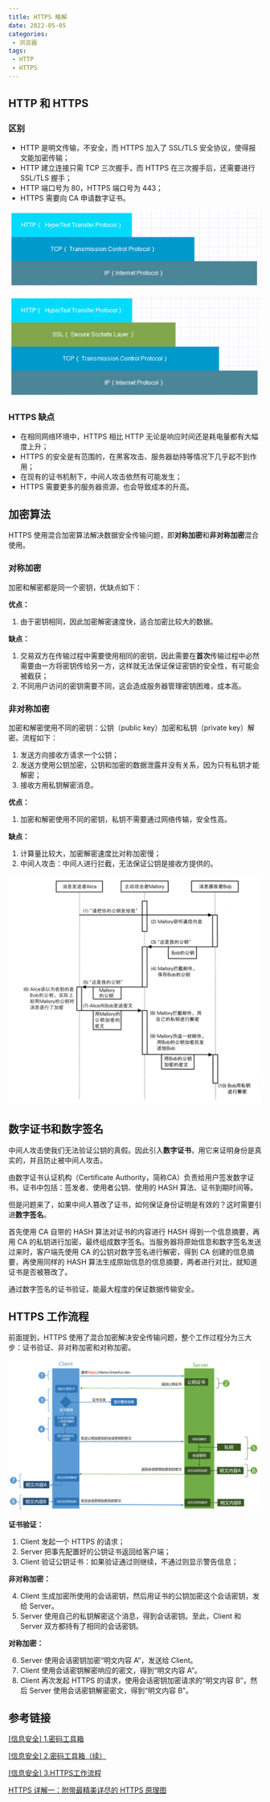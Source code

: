 ```yaml
---
title: HTTPS 略解
date: 2022-05-05
categories:
 - 浏览器
tags:
 - HTTP
 - HTTPS
---
```


## HTTP 和 HTTPS

### 区别

* HTTP 是明文传输，不安全，而 HTTPS 加入了 SSL/TLS 安全协议，使得报文能加密传输；
* HTTP 建立连接只需 TCP 三次握手，而 HTTPS 在三次握手后，还需要进行 SSL/TLS 握手；
* HTTP 端口号为 80，HTTPS 端口号为 443；
* HTTPS 需要向 CA 申请数字证书。

![http](./img/0010/HTTP.png)

![https](./img/0010/HTTPS.png)

### HTTPS 缺点

* 在相同网络环境中，HTTPS 相比 HTTP 无论是响应时间还是耗电量都有大幅度上升；
* HTTPS 的安全是有范围的，在黑客攻击、服务器劫持等情况下几乎起不到作用；
* 在现有的证书机制下，中间人攻击依然有可能发生；
* HTTPS 需要更多的服务器资源，也会导致成本的升高。

## 加密算法

HTTPS 使用混合加密算法解决数据安全传输问题，即**对称加密**和**非对称加密**混合使用。

### 对称加密

加密和解密都是同一个密钥，优缺点如下：

**优点：**

1. 由于密钥相同，因此加密解密速度快，适合加密比较大的数据。

**缺点：**

1. 交易双方在传输过程中需要使用相同的密钥，因此需要在**首次**传输过程中必然需要由一方将密钥传给另一方，这样就无法保证保证密钥的安全性，有可能会被截获；
2. 不同用户访问的密钥需要不同，这会造成服务器管理密钥困难，成本高。

### 非对称加密

加密和解密使用不同的密钥：公钥（public key）加密和私钥（private key）解密。流程如下：

1. 发送方向接收方请求一个公钥；
2. 发送方使用公钥加密，公钥和加密的数据泄露并没有关系，因为只有私钥才能解密；
3. 接收方用私钥解密消息。

**优点：**

1. 加密和解密使用不同的密钥，私钥不需要通过网络传输，安全性高。

**缺点：**

1. 计算量比较大，加密解密速度比对称加密慢；
2. 中间人攻击：中间人进行拦截，无法保证公钥是接收方提供的。

![中间人攻击](./img/0010/mid-attack.png)

## 数字证书和数字签名

中间人攻击使我们无法验证公钥的真假。因此引入**数字证书**，用它来证明身份是真实的，并且防止被中间人攻击。

由数字证书认证机构（Certificate Authority，简称CA）负责给用户签发数字证书，证书中包括：签发者、使用者公钥、使用的 HASH 算法、证书到期时间等。

但是问题来了，如果中间人篡改了证书，如何保证身份证明是有效的？这时需要引进**数字签名**。

首先使用 CA 自带的 HASH 算法对证书的内容进行 HASH 得到一个信息摘要，再用 CA 的私钥进行加密，最终组成数字签名。当服务器将原始信息和数字签名发送过来时，客户端先使用 CA 的公钥对数字签名进行解密，得到 CA 创建的信息摘要，再使用同样的 HASH 算法生成原始信息的信息摘要，两者进行对比，就知道证书是否被篡改了。

通过数字签名的证书验证，能最大程度的保证数据传输安全。

## HTTPS 工作流程

前面提到，HTTPS 使用了混合加密解决安全传输问题，整个工作过程分为三大步：证书验证、非对称加密和对称加密。

![https工作流程](./img/0010/https-flow.png)

**证书验证：**

1. Client 发起一个 HTTPS 的请求；
2. Server 把事先配置好的公钥证书返回给客户端；
3. Client 验证公钥证书：如果验证通过则继续，不通过则显示警告信息；

**非对称加密：**

4. Client 生成加密所使用的会话密钥，然后用证书的公钥加密这个会话密钥，发给 Server。
5. Server 使用自己的私钥解密这个消息，得到会话密钥。至此，Client 和 Server 双方都持有了相同的会话密钥。

**对称加密：**

6. Server 使用会话密钥加密“明文内容 A”，发送给 Client。
7. Client 使用会话密钥解密响应的密文，得到“明文内容 A”。
8. Client 再次发起 HTTPS 的请求，使用会话密钥加密请求的“明文内容 B”，然后 Server 使用会话密钥解密密文，得到“明文内容 B”。

## 参考链接

[\[信息安全\] 1.密码工具箱 ](https://www.cnblogs.com/linianhui/p/security-based-toolbox.html)

[\[信息安全\] 2.密码工具箱（续）](https://www.cnblogs.com/linianhui/p/security-complex-toolbox.html)

[\[信息安全\] 3.HTTPS工作流程](https://www.cnblogs.com/linianhui/p/security-https-workflow.html)

[HTTPS 详解一：附带最精美详尽的 HTTPS 原理图](https://segmentfault.com/a/1190000021494676)